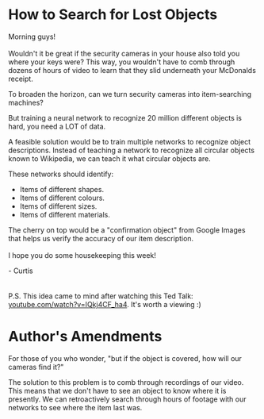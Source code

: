 # How to Search for Lost Objects
Morning guys!
<br>
<br>
Wouldn't it be great if the security cameras in your house also told you where your keys were? This way, you wouldn't have to comb through dozens of hours of video to learn that they slid underneath your McDonalds receipt.


To broaden the horizon, can we turn security cameras into item-searching machines?


But training a neural network to recognize 20 million different objects is hard, you need a LOT of data.
 

A feasible solution would be to train multiple networks to recognize object descriptions. Instead of teaching a network to recognize all circular objects known to Wikipedia, we can teach it what circular objects are.


These networks should identify:
- Items of different shapes.
- Items of different colours.
- Items of different sizes.
- Items of different materials.

The cherry on top would be a "confirmation object" from Google Images that helps us verify the accuracy of our item description.
<br>
<br>
I hope you do some housekeeping this week!

\- Curtis
<br>
<br>
<br>
P.S. This idea came to mind after watching this Ted Talk: [youtube.com/watch?v=IQkj4CF_ha4](https://www.youtube.com/watch?v=IQkj4CF_ha4). It's worth a viewing :)

# Author's Amendments
For those of you who wonder, "but if the object is covered, how will our cameras find it?"

The solution to this problem is to comb through recordings of our video. This means that we don't have to see an object to know where it is presently. We can retroactively search through hours of footage with our networks to see where the item last was.
